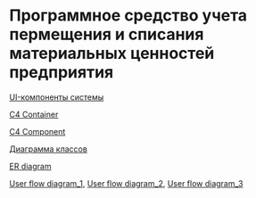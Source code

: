 # Программное средство учета пермещения и списания материальных ценностей предприятия


[UI-компоненты системы](https://www.figma.com/design/eruxol7S4odDJ8vf6cXbnH/%D0%94%D0%B8%D0%BF%D0%BB%D0%BE%D0%BC?node-id=0-1&t=uYLjZTFfFm0JaBfw-1)

[C4 Container](https://github.com/KsChugay/Diplom/blob/master/docs/C4-Container.png)

[C4 Component](https://github.com/KsChugay/Diplom/blob/master/docs/C4-Component.png)

[Диаграмма классов]()

[ER diagram](https://github.com/KsChugay/Diplom/blob/master/docs/ERD-diagram.png)

[User flow diagram_1](https://github.com/KsChugay/Diplom/blob/master/docs/User_flow_1.png), 
[User flow diagram_2](https://github.com/KsChugay/Diplom/blob/master/docs/User_flow_2.png), 
[User flow diagram_3](https://github.com/KsChugay/Diplom/blob/master/docs/User_flow_3.png)


